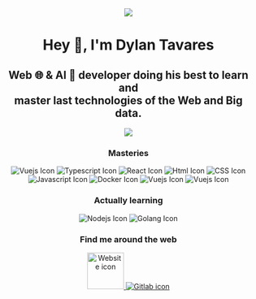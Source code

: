 <div align="center">
  <img src="https://user-images.githubusercontent.com/48557132/204667297-d3b6c6e1-5876-4792-b933-ba3d92f32bad.png"/>
</div>

<h1 align="center"> Hey 👋, I'm Dylan Tavares</h1>

<h2 align="center">Web 🌐 & AI 🧠 developer doing his best to learn and </br> master last technologies of the Web and Big data.</h2>

<p align="center">
  <img src="https://github-readme-stats.vercel.app/api?username=TavaresDylan&rank_icon=percentile&show_icons=true&show=reviews,prs_merged,prs_merged_percentage&text_color=202225&title_color=202225&include_all_commits=true&icon_color=202225&ring_color=E02534&bg_color=65,E02534,FFDB4B" />
</picture>

<h3 align="center">Masteries</h3>

<div align="center">
  <img alt="Vuejs Icon" src="https://img.icons8.com/color/72/null/vue-js.png"/>
  <img alt="Typescript Icon" src="https://img.icons8.com/color/72/typescript.png"/>
  <img alt="React Icon" src="https://img.icons8.com/plasticine/72/react.png"/>
  <img alt="Html Icon" src="https://img.icons8.com/color/64/000000/html-5.png"/>
  <img alt="CSS Icon" src="https://img.icons8.com/color/64/000000/css3.png"/>
  <br/>
  <img alt="Javascript Icon" src="https://img.icons8.com/color/64/000000/javascript.png"/>
  <img alt="Docker Icon" src="https://img.icons8.com/color/64/000000/docker.png"/>
  <img alt="Vuejs Icon" src="https://img.icons8.com/color/72/null/figma.png"/>
  <img alt="Vuejs Icon" src="https://img.icons8.com/color/72/null/adobe-xd.png"/>
</div>

<h3 align="center">Actually learning</h3>

<div align="center">
  <img alt="Nodejs Icon" src="https://img.icons8.com/arcade/72/000000/laravel.png"/>
  <img alt="Golang Icon" src="https://img.icons8.com/color/72/000000/nestjs.png"/>
</div>

<h3 align="center">Find me around the web</h3>

<div align="center">
  <a href="https://dylantavares.fr">
    <img width="72px" height="72px" alt="Website icon" src="https://img.icons8.com/plasticine/300/domain.png"/>
  </a>
  <a href="https://gitlab.com/TavaresDylan">
    <img alt="Gitlab icon" src="https://img.icons8.com/color/64/000000/gitlab.png"/>
  </a>
</div>
